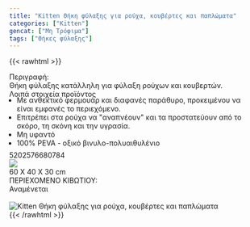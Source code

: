 ```yaml
---
title: "Kitten Θήκη φύλαξης για ρούχα, κουβέρτες και παπλώματα"
categories: ["Kitten"]
gencat: ["Μη Τρόφιμα"]
tags: ["Θήκες φύλαξης"]
---
```

{{< rawhtml >}}

<div class="sload237"><div class="product"><div id="sistatika">Περιγραφή:</div><div class="alltext">Θήκη φύλαξης κατάλληλη για φύλαξη ρούχων και κουβερτών.</div><div id="loipa">Λοιπά στοιχεία προϊόντος</div><div class="alltext"><ul style="padding:0 15px;margin:-5px 0 -10px 0"><li>Με ανθεκτικό φερμουάρ και διαφανές παράθυρο, προκειμένου να είναι εμφανές το περιεχόμενο.</li><li>Επιτρέπει στα ρούχα να "αναπνέουν" και τα προστατεύουν από το σκόρο, τη σκόνη και την υγρασία.</li><li>Μη υφαντό</li><li>100% PEVA - οξικό βινυλο-πολυαιθυλένιο</li></ul><br></div><div id="barcode"><div id="barimage1"></div><span id="bartext">5202576680784</span></div><div id="varos"><div id="varosimage" style="margin:0"><img src="https://sites.google.com/site/sklplfiles/files/dim3.png"></div><span id="varostext">60 X 40 X 30 cm</span></div><div id="kivotio">ΠΕΡΙΕΧΟΜΕΝΟ ΚΙΒΩΤΙΟΥ:<br>Αναμένεται</div><br><div class="pimg"><img alt="Kitten Θήκη φύλαξης για ρούχα, κουβέρτες και παπλώματα" title="Kitten Θήκη φύλαξης για ρούχα, κουβέρτες και παπλώματα" src="/media/images/kitten-thhkh-fylakshs-gia-rouxa-koubertes-kai-paplwmata.jpg"></div></div></div>
{{< /rawhtml >}}


